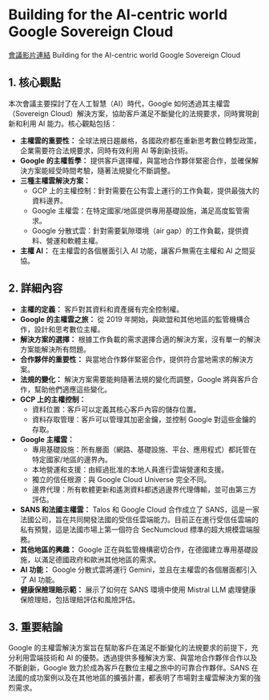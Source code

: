 # Building for the AI-centric world Google Sovereign Cloud
[會議影片連結](https://www.youtube.com/watch?v=4h-ssEfTR3s)
Building for the AI-centric world Google Sovereign Cloud

## 1. 核心觀點

本次會議主要探討了在人工智慧（AI）時代，Google 如何透過其主權雲（Sovereign Cloud）解決方案，協助客戶滿足不斷變化的法規要求，同時實現創新和利用 AI 能力。核心觀點包括：

*   **主權雲的重要性：** 全球法規日趨嚴格，各國政府都在重新思考數位轉型政策，企業需要符合法規要求，同時有效利用 AI 等創新技術。
*   **Google 的主權哲學：** 提供客戶選擇權，與當地合作夥伴緊密合作，並確保解決方案能經受時間考驗，隨著法規變化不斷調整。
*   **三種主權雲解決方案：**
    *   GCP 上的主權控制：針對需要在公有雲上運行的工作負載，提供最強大的資料邊界。
    *   Google 主權雲：在特定國家/地區提供專用基礎設施，滿足高度監管需求。
    *   Google 分散式雲：針對需要氣隙環境（air gap）的工作負載，提供資料、營運和軟體主權。
*   **主權 AI：** 在主權雲的各個層面引入 AI 功能，讓客戶無需在主權和 AI 之間妥協。

## 2. 詳細內容

*   **主權的定義：** 客戶對其資料和資產擁有完全控制權。
*   **Google 的主權雲之旅：** 從 2019 年開始，與歐盟和其他地區的監管機構合作，設計和思考數位主權。
*   **解決方案的選擇：** 根據工作負載的需求選擇合適的解決方案，沒有單一的解決方案能解決所有問題。
*   **合作夥伴的重要性：** 與當地合作夥伴緊密合作，提供符合當地需求的解決方案。
*   **法規的變化：** 解決方案需要能夠隨著法規的變化而調整，Google 將與客戶合作，幫助他們適應這些變化。
*   **GCP 上的主權控制：**
    *   資料位置：客戶可以定義其核心客戶內容的儲存位置。
    *   資料存取管理：客戶可以管理其加密金鑰，並控制 Google 對這些金鑰的存取。
*   **Google 主權雲：**
    *   專用基礎設施：所有層面（網路、基礎設施、平台、應用程式）都託管在特定國家/地區的邊界內。
    *   本地營運和支援：由經過批准的本地人員進行雲端營運和支援。
    *   獨立的信任根源：與 Google Cloud Universe 完全不同。
    *   邊界代理：所有軟體更新和遙測資料都透過邊界代理傳輸，並可由第三方評估。
*   **SANS 和法國主權雲：** Talos 和 Google Cloud 合作成立了 SANS，這是一家法國公司，旨在共同開發法國的受信任雲端能力。目前正在進行受信任雲端的私有預覽，這是法國市場上第一個符合 SecNumcloud 標準的超大規模雲端服務。
*   **其他地區的興趣：** Google 正在與監管機構密切合作，在德國建立專用基礎設施，以滿足德國政府和歐洲其他地區的需求。
*   **AI 功能：** Google 分散式雲將運行 Gemini，並且在主權雲的各個層面都引入了 AI 功能。
*   **健康保險理賠示範：** 展示了如何在 SANS 環境中使用 Mistral LLM 處理健康保險理賠，包括理賠評估和風險評估。

## 3. 重要結論

Google 的主權雲解決方案旨在幫助客戶在滿足不斷變化的法規要求的前提下，充分利用雲端技術和 AI 的優勢。透過提供多種解決方案、與當地合作夥伴合作以及不斷創新，Google 致力於成為客戶在數位主權之旅中的可靠合作夥伴。SANS 在法國的成功案例以及在其他地區的擴張計畫，都表明了市場對主權雲解決方案的強烈需求。
